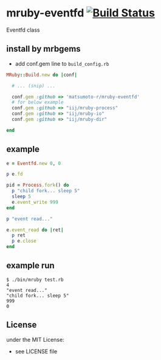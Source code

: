 # mruby-eventfd   [![Build Status](https://travis-ci.org/matsumoto-r/mruby-eventfd.png?branch=master)](https://travis-ci.org/matsumoto-r/mruby-eventfd)
Eventfd class
## install by mrbgems
- add conf.gem line to `build_config.rb`

```ruby
MRuby::Build.new do |conf|

  # ... (snip) ...

  conf.gem :github => 'matsumoto-r/mruby-eventfd'
  # for below example
  conf.gem :github => "iij/mruby-process"
  conf.gem :github => "iij/mruby-io"
  conf.gem :github => "iij/mruby-dir"

end
```
## example
```ruby
e = Eventfd.new 0, 0

p e.fd

pid = Process.fork() do
  p "child fork... sleep 5"
  sleep 5
  e.event_write 999
end

p "event read..."

e.event_read do |ret|
  p ret
  p e.close
end
```
## example run
```
$ ./bin/mruby test.rb
4
"event read..."
"child fork... sleep 5"
999
0
```

## License
under the MIT License:
- see LICENSE file
